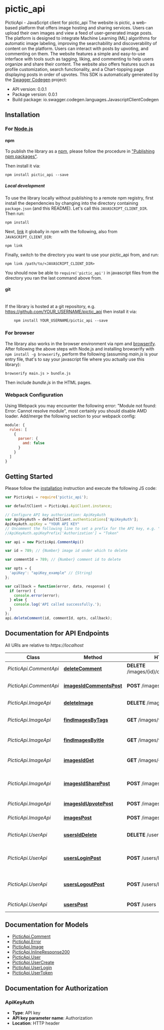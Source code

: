 # pictic_api

PicticApi - JavaScript client for pictic_api
The website is pictic, a web-based platform that offers image hosting and sharing services. Users can upload their own images and view a feed of user-generated image posts. The platform is designed to integrate Machine Learning (ML) algorithms for automatic image labeling, improving the searchability and discoverability of content on the platform. Users can interact with posts by upvoting, and commenting on them. The website features a simple and easy-to-use interface with tools such as tagging, liking, and commenting to help users organize and share their content. The website also offers features such as profile customization, search functionality, and a Chart-topping page displaying posts in order of upvotes.
This SDK is automatically generated by the [Swagger Codegen](https://github.com/swagger-api/swagger-codegen) project:

- API version: 0.0.1
- Package version: 0.0.1
- Build package: io.swagger.codegen.languages.JavascriptClientCodegen

## Installation

### For [Node.js](https://nodejs.org/)

#### npm

To publish the library as a [npm](https://www.npmjs.com/),
please follow the procedure in ["Publishing npm packages"](https://docs.npmjs.com/getting-started/publishing-npm-packages).

Then install it via:

```shell
npm install pictic_api --save
```

##### Local development

To use the library locally without publishing to a remote npm registry, first install the dependencies by changing 
into the directory containing `package.json` (and this README). Let's call this `JAVASCRIPT_CLIENT_DIR`. Then run:

```shell
npm install
```

Next, [link](https://docs.npmjs.com/cli/link) it globally in npm with the following, also from `JAVASCRIPT_CLIENT_DIR`:

```shell
npm link
```

Finally, switch to the directory you want to use your pictic_api from, and run:

```shell
npm link /path/to/<JAVASCRIPT_CLIENT_DIR>
```

You should now be able to `require('pictic_api')` in javascript files from the directory you ran the last 
command above from.

#### git
#
If the library is hosted at a git repository, e.g.
https://github.com/YOUR_USERNAME/pictic_api
then install it via:

```shell
    npm install YOUR_USERNAME/pictic_api --save
```

### For browser

The library also works in the browser environment via npm and [browserify](http://browserify.org/). After following
the above steps with Node.js and installing browserify with `npm install -g browserify`,
perform the following (assuming *main.js* is your entry file, that's to say your javascript file where you actually 
use this library):

```shell
browserify main.js > bundle.js
```

Then include *bundle.js* in the HTML pages.

### Webpack Configuration

Using Webpack you may encounter the following error: "Module not found: Error:
Cannot resolve module", most certainly you should disable AMD loader. Add/merge
the following section to your webpack config:

```javascript
module: {
  rules: [
    {
      parser: {
        amd: false
      }
    }
  ]
}
```

## Getting Started

Please follow the [installation](#installation) instruction and execute the following JS code:

```javascript
var PicticApi = require('pictic_api');

var defaultClient = PicticApi.ApiClient.instance;

// Configure API key authorization: ApiKeyAuth
var ApiKeyAuth = defaultClient.authentications['ApiKeyAuth'];
ApiKeyAuth.apiKey = "YOUR API KEY"
// Uncomment the following line to set a prefix for the API key, e.g. "Token" (defaults to null)
//ApiKeyAuth.apiKeyPrefix['Authorization'] = "Token"

var api = new PicticApi.CommentApi()

var id = 789; // {Number} image id under which to delete

var commentId = 789; // {Number} comment id to delete

var opts = { 
  'apiKey': "apiKey_example" // {String} 
};

var callback = function(error, data, response) {
  if (error) {
    console.error(error);
  } else {
    console.log('API called successfully.');
  }
};
api.deleteComment(id, commentId, opts, callback);

```

## Documentation for API Endpoints

All URIs are relative to *https://localhost*

Class | Method | HTTP request | Description
------------ | ------------- | ------------- | -------------
*PicticApi.CommentApi* | [**deleteComment**](docs/CommentApi.md#deleteComment) | **DELETE** /images/{id}/comments/{comment_id} | Deletes a comment
*PicticApi.CommentApi* | [**imagesIdCommentsPost**](docs/CommentApi.md#imagesIdCommentsPost) | **POST** /images/{id}/comments | Add a comment to an image
*PicticApi.ImageApi* | [**deleteImage**](docs/ImageApi.md#deleteImage) | **DELETE** /images/{id} | Deletes an image
*PicticApi.ImageApi* | [**findImagesByTags**](docs/ImageApi.md#findImagesByTags) | **GET** /images/findByTags | Finds images by tags
*PicticApi.ImageApi* | [**findImagesByitle**](docs/ImageApi.md#findImagesByitle) | **GET** /images/findByTitle | Finds images by title
*PicticApi.ImageApi* | [**imagesIdGet**](docs/ImageApi.md#imagesIdGet) | **GET** /images/{id} | Get a specific image by ID
*PicticApi.ImageApi* | [**imagesIdSharePost**](docs/ImageApi.md#imagesIdSharePost) | **POST** /images/{id}/share | Get a shareable link to an image
*PicticApi.ImageApi* | [**imagesIdUpvotePost**](docs/ImageApi.md#imagesIdUpvotePost) | **POST** /images/{id}/upvote | Upvote an image
*PicticApi.ImageApi* | [**imagesPost**](docs/ImageApi.md#imagesPost) | **POST** /images | Upload a new image
*PicticApi.UserApi* | [**usersIdDelete**](docs/UserApi.md#usersIdDelete) | **DELETE** /users/{id} | Delete a user account
*PicticApi.UserApi* | [**usersLoginPost**](docs/UserApi.md#usersLoginPost) | **POST** /users/login | Log in to an existing user account
*PicticApi.UserApi* | [**usersLogoutPost**](docs/UserApi.md#usersLogoutPost) | **POST** /users/logout | Log out of the current user session
*PicticApi.UserApi* | [**usersPost**](docs/UserApi.md#usersPost) | **POST** /users | Create a new user


## Documentation for Models

 - [PicticApi.Comment](docs/Comment.md)
 - [PicticApi.Error](docs/Error.md)
 - [PicticApi.Image](docs/Image.md)
 - [PicticApi.InlineResponse200](docs/InlineResponse200.md)
 - [PicticApi.User](docs/User.md)
 - [PicticApi.UserCreate](docs/UserCreate.md)
 - [PicticApi.UserLogin](docs/UserLogin.md)
 - [PicticApi.UserToken](docs/UserToken.md)


## Documentation for Authorization


### ApiKeyAuth

- **Type**: API key
- **API key parameter name**: Authorization
- **Location**: HTTP header


